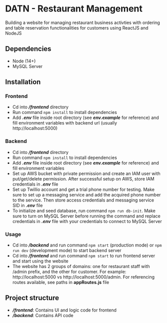 # DATN - Restaurant Management

Building a website for managing restaurant business activties with ordering and table reservation functionalities for customers using ReactJS and NodeJS

## Dependencies

- Node (14+)
- MySQL Server

## Installation

### Frontend

- Cd into **_/frontend_** directory
- Run command `npm install` to install dependencies
- Add **_.env_** file inside root directory (see **_env.example_** for reference) and fill environment variables with backend url (usually http://localhost:5000)

### Backend

- Cd into **_/frontend_** directory
- Run command `npm install` to install dependencies
- Add **_.env_** file inside root directory (see **_env.example_** for reference) and fill environment variables
- Set up AWS bucket with private permission and create an IAM user with put/get/delete permission. After successful setup on AWS, store IAM credentials in **_.env_** file
- Set up Twillio account and get a trial phone number for testing. Make sure to set up a messaging service and add the acquired phone number to the service. Then store access credentials and messaging service SID in **_.env_** file
- To initialize and seed database, run command `npm run db-init`. Make sure to turn on MySQL Server before running the command and replace credentials in **_.env_** file with your credentials to connect to MySQL Server

### Usage

- Cd into **_/backend_** and run command `npm start` (production mode) or `npm run dev` (development mode) to start backend server
- Cd into **_/frontend_** and run command `npm start` to run frontend server and start using the website
- The website has 2 groups of domains: one for restaurant staff with /admin prefix, and the other for customer. For example: http://localhost:5000 vs http://localhost:5000/admin. For referencing routes available, see paths in **appRoutes.js** file

## Project structure

- **_/frontend_**: Contains UI and logic code for frontend
- **_/backend_**: Contains API code
